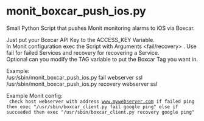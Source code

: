 # monit_boxcar_push_ios.py
Small Python Script that pushes Monit monitoring alarms to iOS via Boxcar.

Just put your Boxcar API Key to the ACCESS_KEY Variable.<br>
In Monit configuration exec the Script with Arguments <fail/recovery> <servername> <service>. Use fail for failed Services and recovery for recovering a Service.<br>
Optional can you modify the TAG variable to put the Boxcar Tag you want in.<br>

Example:<br>
/usr/sbin/monit_boxcar_push_ios.py fail webserver ssl<br>
/usr/sbin/monit_boxcar_push_ios.py recovery webserver ssl<br>

Example Monit config:<br>
<code>
check host webserver with address www.mywebserver.com
	if failed ping
		then exec "/usr/sbin/boxcar_client.py fail google ping" 
	else if succeeded
		then exec "/usr/sbin/boxcar_client.py recovery google ping"
</code>
